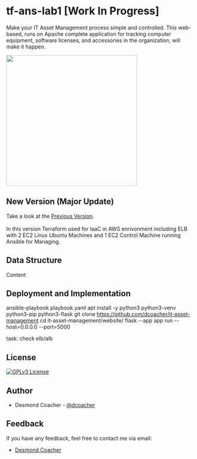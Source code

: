 # tf-ans-lab1 [Work In Progress]
Make your IT Asset Management process simple and controlled. This web-based, runs on Apache complete application for tracking computer equipment, software licenses, and accessories in the organization, will make it happen.

<img src="https://static.vecteezy.com/system/resources/thumbnails/019/153/003/small_2x/3d-minimal-programming-icon-coding-screen-web-development-concept-laptop-with-a-coding-screen-and-a-coding-icon-3d-illustration-png.png" width="350" height="350" />

## New Version (Major Update)
Take a look at the [Previous Version](https://github.com/dcoacher/it-asset-management).<br><br>
In this version Terraform used for IaaC in AWS enrivonment including ELB with 2 EC2 Linux Ubuntu Machines and 1 EC2 Control Machine running Ansible for Managing.

## Data Structure
Content

## Deployment and Implementation
ansible-playbook playbook.yaml
apt install -y python3 python3-venv python3-pip python3-flask
git clone https://github.com/dcoacher/it-asset-management
cd it-asset-management/website/
flask --app app run --host=0.0.0.0 --port=5000

task: check elb/alb

## License
[![GPLv3 License](https://img.shields.io/badge/License-GPL%20v3-yellow.svg)](https://github.com/dcoacher/tf-ans-lab1/blob/main/LICENSE)

## Author
- Desmond Coacher - [@dcoacher](https://github.com/dcoacher)

## Feedback
If you have any feedback, feel free to contact me via email: 
- [Desmond Coacher](mailto:dcoacher@outlook.com)

